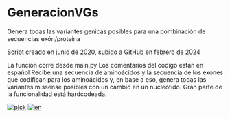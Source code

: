 # GeneracionVGs
 Genera todas las variantes genicas posibles para una combinación de secuencias exón/proteína

Script creado en junio de 2020, subido a GitHub en febrero de 2024


La función corre desde main.py
Los comentarios del código están en español
Recibe una secuencia de aminoácidos y la secuencia de los exones que codifican para los aminoácidos y, en base a eso, genera todas las variantes missense posibles con un cambio en un nucleótido. Gran parte de la funcionalidad está hardcodeada.

[![pick](https://img.shields.io/badge/lang-pick-red.svg)](https://github.com/EmilioKolo/GeneracionVGs/blob/main/README.md)
[![en](https://img.shields.io/badge/lang-EN-green.svg)](https://github.com/EmilioKolo/GeneracionVGs/blob/main/README.en.md)
